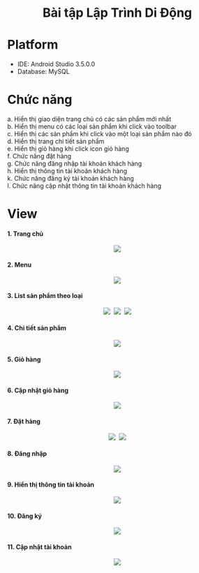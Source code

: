 # <p align="center">Bài tập Lập Trình Di Động</p>

# Platform
- IDE: Android Studio 3.5.0.0
- Database: MySQL

# Chức năng
a. Hiển thị giao diện trang chủ có các sản phẩm mới nhất<br/>
b. Hiển thị menu có các loại sản phẩm khi click vào toolbar<br/>
c. Hiển thị các sản phẩm khi click vào một loại sản phẩm nào đó<br/>
d. Hiển thị trang chi tiết sản phẩm<br/>
e. Hiển thị giỏ hàng khi click icon giỏ hàng<br/>
f. Chức năng đặt hàng<br/>
g. Chức năng đăng nhập tài khoản khách hàng<br/>
h. Hiển thị thông tin tài khoản khách hàng<br/>
k. Chức năng đăng ký tài khoản khách hàng<br/>
l. Chức năng cập nhật thông tin tài khoản khách hàng<br/>

# View
#### 1. Trang chủ
<p align="center">
	<kbd>
		<img src="image_test/trangchu.PNG">
	</kbd>
</p>

#### 2. Menu

<p align="center">
	<kbd>
		<img src="image_test/menu.PNG">
	</kbd>
</p>

#### 3. List sản phẩm theo loại

<p align="center">
	<kbd>
		<img src="image_test/spTheoLoai1.PNG">
	</kbd>
	<kbd>
		<img src="image_test/spTheoLoai2.PNG">
	</kbd>
	<kbd>
		<img src="image_test/spTheoLoai3.PNG">
	</kbd>
</p>

#### 4. Chi tiết sản phẩm

<p align="center">
	<kbd>
		<img src="image_test/chiTietSP.PNG">
	</kbd>
</p>

#### 5. Giỏ hàng

<p align="center">
	<kbd>
		<img src="image_test/gioHang.PNG">
	</kbd>
</p>

#### 6. Cập nhật giỏ hàng

<p align="center">
	<kbd>
		<img src="image_test/capNhatGH.PNG">
	</kbd>
</p>

#### 7. Đặt hàng

<p align="center">
	<kbd>
		<img src="image_test/ttinMuaHang.PNG">
	</kbd>
	<kbd>
		<img src="image_test/datHang.PNG">
	</kbd>
</p>

#### 8. Đăng nhập

<p align="center">
	<kbd>
		<img src="image_test/dangNhap.PNG">
	</kbd>
</p>

#### 9. Hiển thị thông tin tài khoản

<p align="center">
	<kbd>
		<img src="image_test/taiKhoan.PNG">
	</kbd>
</p>

#### 10. Đăng ký

<p align="center">
	<kbd>
		<img src="image_test/dangKy.PNG">
	</kbd>
</p>

#### 11. Cập nhật tài khoản

<p align="center">
	<kbd>
		<img src="image_test/capNhatTK.PNG">
	</kbd>
</p>